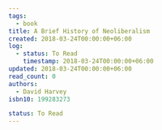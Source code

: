 ```yaml
---
tags:
  - book
title: A Brief History of Neoliberalism
created: 2018-03-24T00:00:00+06:00
log:
  - status: To Read
    timestamp: 2018-03-24T00:00:00+06:00
updated: 2018-03-24T00:00:00+06:00
read_count: 0
authors:
  - David Harvey
isbn10: 199283273

status: To Read
---
```


